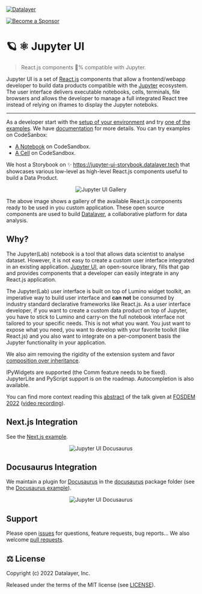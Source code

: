[![Datalayer](https://assets.datalayer.tech/datalayer-25.svg)](https://datalayer.io)

[![Become a Sponsor](https://img.shields.io/static/v1?label=Become%20a%20Sponsor&message=%E2%9D%A4&logo=GitHub&style=flat&color=1ABC9C)](https://github.com/sponsors/datalayer)

# 🪐 ⚛️ Jupyter UI

> React.js components 💯% compatible with Jupyter.

Jupyter UI is a set of [React.js](https://react.dev) components that allow a frontend/webapp developer to build data products compatible with the [Jupyter](https://jupyter.org) ecosystem. The user interface delivers executable notebooks, cells, terminals, file browsers and allows the developer to manage a full integrated React tree instead of relying on iframes to display the Jupyter noteboks.

<hr/>

As a developer start with the [setup of your environment](https://jupyter-ui.datalayer.tech/docs/develop/setup) and try [one of the examples](https://jupyter-ui.datalayer.tech/docs/category/examples). We have [documentation](https://jupyter-ui.datalayer.tech) for more details. You can try examples on CodeSanbox:

- [A Notebook](https://codesandbox.io/p/sandbox/jupyter-react-cra-notebook-66r25c-66r25c?file=/src/index.tsx) on CodeSandbox.
- [A Cell](https://codesandbox.io/p/sandbox/jupyter-react-cra-cell-te6hii-te6hii?file=/src/index.tsx) on CodeSandbox.

We host a Storybook on ✨ https://jupyter-ui-storybook.datalayer.tech that showcases various low-level as high-level React.js components useful to build a Data Product.

<div align="center" style="text-align: center">
  <img alt="Jupyter UI Gallery" src="https://datalayer-jupyter-examples.s3.amazonaws.com/jupyter-react-gallery.gif" />
</div>

The above image shows a gallery of the available React.js components ready to be used in you custom application. These open source components are used to build [Datalayer](https://datalayer.io), a collaborative platform for data analysis.

## Why?

The Jupyter(Lab) notebook is a tool that allows data scientist to analyse dataset. However, it is not easy to create a custom user interface integrated in an existing application. [Jupyter UI](https://jupyter-ui.datalayer.tech), an open-source library, fills that gap and provides components that a developer can easily integrate in any React.js application.

The Jupyter(Lab) user interface is built on top of Lumino widget toolkit, an imperative way to build user interface and **can not** be consumed by industry standard declarative frameworks like React.js. As a user interface developer, if you want to create a custom data product on top of Jupyter, you have to stick to Lumino and carry-on the full notebook interface not tailored to your specific needs. This is not what you want. You just want to expose what you need, you want to develop with your favorite toolkit (like React.js) and you also want to integrate on a per-component basis the Jupyter functionality in your application.

We also aim removing the rigidity of the extension system and favor [composition over inheritance](https://en.wikipedia.org/wiki/Composition_over_inheritance).

IPyWidgets are supported (the Comm feature needs to be fixed). JupyterLite and PyScript support is on the roadmap. Autocompletion is also available.

You can find more context reading this [abstract](https://fosdem.org/2022/schedule/event/lt_jupyter) of the talk given at [FOSDEM 2022](https://fosdem.org/2022) ([video recording](http://bofh.nikhef.nl/events/FOSDEM/2022/L.lightningtalks/lt_jupyter.webm)).

## Next.js Integration

See the [Next.js example](https://github.com/datalayer/jupyter-ui/tree/main/examples/next-js).

<div align="center" style="text-align: center">
  <img alt="Jupyter UI Docusaurus" src="https://datalayer-jupyter-examples.s3.amazonaws.com/jupyter-react-nextjs.png" />
</div>

## Docusaurus Integration

We maintain a plugin for [Docusaurus](https://docusaurus.io) in the [docusaurus](https://github.com/datalayer/jupyter-ui/tree/main/packages/docusaurus-plugin) package folder (see the [Docusaurus example](https://github.com/datalayer/jupyter-ui/tree/main/examples/docusaurus)).

<div align="center" style="text-align: center">
  <img alt="Jupyter UI Docusaurus" src="https://datalayer-jupyter-examples.s3.amazonaws.com/jupyter-react-docusaurus.png" />
</div>

## Support

Please open [issues](https://github.com/datalayer/jupyter-ui/issues) for questions, feature requests, bug reports... We also welcome [pull requests](https://github.com/datalayer/jupyter-ui/pulls).

## ⚖️ License

Copyright (c) 2022 Datalayer, Inc.

Released under the terms of the MIT license (see [LICENSE](./LICENSE)).
